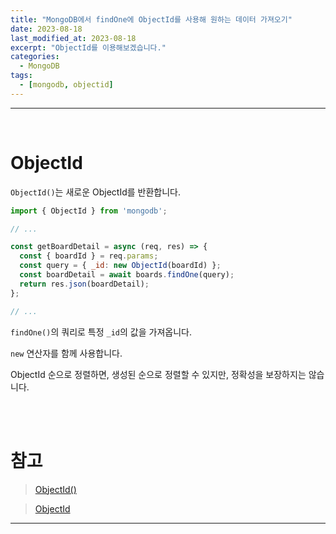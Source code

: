```yaml
---
title: "MongoDB에서 findOne에 ObjectId를 사용해 원하는 데이터 가져오기"
date: 2023-08-18
last_modified_at: 2023-08-18
excerpt: "ObjectId를 이용해보겠습니다."
categories:
  - MongoDB
tags:
  - [mongodb, objectid]
---
```


---

<br>

# ObjectId

`ObjectId()`는 새로운 ObjectId를 반환합니다.

```javascript
import { ObjectId } from 'mongodb';

// ...

const getBoardDetail = async (req, res) => {
  const { boardId } = req.params;
  const query = { _id: new ObjectId(boardId) };
  const boardDetail = await boards.findOne(query);
  return res.json(boardDetail);
};

// ...
```

`findOne()`의 쿼리로 특정 `_id`의 값을 가져옵니다.

`new` 연산자를 함께 사용합니다.

ObjectId 순으로 정렬하면, 생성된 순으로 정렬할 수 있지만, 정확성을 보장하지는 않습니다.

<br>
<br>

# 참고

> [ObjectId()](https://www.mongodb.com/docs/manual/reference/method/ObjectId/)

> [ObjectId](https://www.mongodb.com/docs/manual/reference/bson-types/#std-label-objectid)

---
